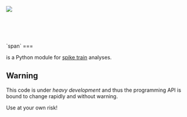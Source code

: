 <div id="container" style="height: 100px; line-height: 100px;">
    <img style="vertical-align: middle; max-height: 100%;"
    src="http://www.hcplive.com/media/webexclusives/1acea3023d3534830489a81a4b855642.jpg"/>
</div>
`span`
===

is a Python module for
[spike train](http://en.wikipedia.org/wiki/Neural_coding) analyses.

Warning
---
This code is under *heavy development* and thus the programming API is
bound to change rapidly and without warning.

Use at your own risk!

